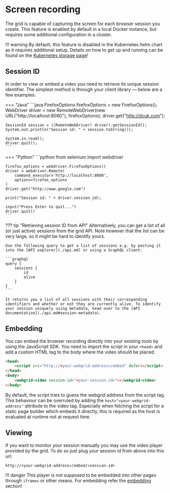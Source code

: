 # Screen recording

The grid is capable of capturing the screen for each browser session you create. This feature is enabled by default in a local Docker instance, but requires some additional configuration in a cluster.

!!! warning
    By default, this feature is disabled in the Kubernetes helm chart as it requires additional setup. Details on how to get up and running can be found on the [Kubernetes storage page](../kubernetes/storage.md)!

## Session ID

In order to view or embed a video you need to retrieve its unique session identifier. The simplest method is through your client library — below are a few examples:

=== "Java"
    ```java
    FirefoxOptions firefoxOptions = new FirefoxOptions();
    WebDriver driver = new RemoteWebDriver(new URL("http://localhost:8080"), firefoxOptions);
    driver.get("http://dcuk.com");

    SessionId session = ((RemoteWebDriver) driver).getSessionId();
    System.out.println("Session id: " + session.toString());

    System.in.read();
    driver.quit();
    ```

=== "Python"
    ```python
    from selenium import webdriver

    firefox_options = webdriver.FirefoxOptions()
    driver = webdriver.Remote(
        command_executor='http://localhost:8080',
        options=firefox_options
    )
    driver.get("http://www.google.com")

    print("Session id: " + driver.session_id);

    input("Press Enter to quit...")
    driver.quit() 
    ```

??? tip "Retrieving session ID from API"
    Alternatively, you can get a list of all (or just active) sessions from the grid API. Note however that the list can be very large, so it might be hard to identify yours.

    Use the following query to get a list of sessions e.g. by pasting it into the [API explorer](./api.md) or using a GraphQL client:

    ```graphql
    query {
        sessions {
            id
            alive
        }
    }
    ```

    It returns you a list of all sessions with their corresponding identifiers and whether or not they are currently alive. To identify your session uniquely using metadata, head over to the [API documentation](./api.md#session-metadata).

## Embedding

You can embed the browser recording directly into your existing tools by using the JavaScript SDK. You need to import the script in your `<head>` and add a custom HTML tag to the body where the video should be placed.

```html
<head>
    <script src="http://<your-webgrid-address>/embed" defer></script>
</head>
<body>
    <webgrid-video session-id="<your-session-id>"></webgrid-video>
</body>
```

By default, the script tries to guess the webgrid address from the script tag. This behaviour can be overruled by adding the `host="<your-webgrid-address"` attribute to the video tag. Especially when fetching the script for a static page builder which embeds it directly, this is required as the host is evaluated at runtime not at request time.

## Viewing

If you want to monitor your session manually you may use the video player provided by the grid. To do so just plug your session id from above into this url:

```
http://<your-webgrid-address>/embed/<session-id>
```

!!! danger
    This player is not supposed to be embedded into other pages through `iframes` or other means. For embedding refer the [embedding](#embedding) section!